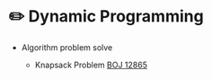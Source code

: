 # :pencil2: Dynamic Programming

- Algorithm problem solve
    
    - Knapsack Problem
        [BOJ 12865](https://github.com/ROKORORI/Dynamic-Programming/blob/master/DP_knapsack%20problem.py)
